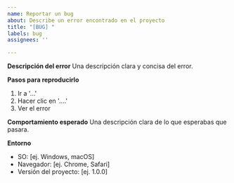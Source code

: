 ```yaml
---
name: Reportar un bug
about: Describe un error encontrado en el proyecto
title: "[BUG] "
labels: bug
assignees: ''

---
```


**Descripción del error**
Una descripción clara y concisa del error.

**Pasos para reproducirlo**
1. Ir a '...'
2. Hacer clic en '....'
3. Ver el error

**Comportamiento esperado**
Una descripción clara de lo que esperabas que pasara.

**Entorno**
 - SO: [ej. Windows, macOS]
 - Navegador: [ej. Chrome, Safari]
 - Versión del proyecto: [ej. 1.0.0]

